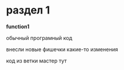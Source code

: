 # раздел 1

**function1**



обычный програмный код

внесли новые фишечки какие-то изменения

код из ветки мастер тут
